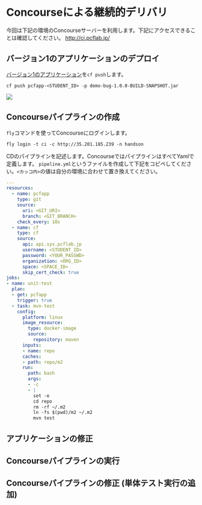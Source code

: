 # Concourseによる継続的デリバリ

今回は下記の環境のConcourseサーバーを利用します。下記にアクセスできることは確認してください。
http://ci.pcflab.jp/

## バージョン1のアプリケーションのデプロイ
[バージョン1のアプリケーション](https://github.com/tkaburagi1214/pcf-workshop/blob/master/demo-bug-1.0.0-BUILD-SNAPSHOT.jar)を`cf push`します。
``` console
cf push pcfapp-<STUDENT_ID> -p demo-bug-1.0.0-BUILD-SNAPSHOT.jar 
```
![](https://github.com/tkaburagi1214/pcf-workshop/blob/master/image/Screen%20Shot%200030-03-01%20at%2012.00.52%20PM.png)

## Concourseパイプラインの作成

`fly`コマンドを使ってConcourseにログインします。
``` console
fly login -t ci -c http://35.201.185.239 -n handson
```

CDのパイプラインを記述します。ConcourseではパイプラインはすべてYamlで定義します。
`pipeline.yml`というファイルを作成して下記をコピペしてください。`<カッコ内>`の値は自分の環境に合わせて置き換えてください。

``` yaml
---
resources:
  - name: pcfapp
    type: git
    source:
      uri: <GIT_URI>
      branch: <GIT_BRANCH>
    check_every: 10s
  - name: cf
    type: cf
    source:
      api: api.sys.pcflab.jp
      username: <STUDENT_ID>
      password: <YOUR_PASSWD>
      organization: <ORG_ID>
      space: <SPACE_ID>
      skip_cert_check: true
jobs:
- name: unit-test
  plan:
  - get: pcfapp
    trigger: true
  - task: mvn-test
    config:
      platform: linux
      image_resource:
        type: docker-image
        source:
          repository: maven
      inputs:
      - name: repo
      caches:
      - path: repo/m2   
      run:
        path: bash
        args:
        - -c
        - |
          set -e
          cd repo
          rm -rf ~/.m2
          ln -fs $(pwd)/m2 ~/.m2
          mvn test
```



## アプリケーションの修正

## Concourseパイプラインの実行

## Concourseパイプラインの修正 (単体テスト実行の追加)

